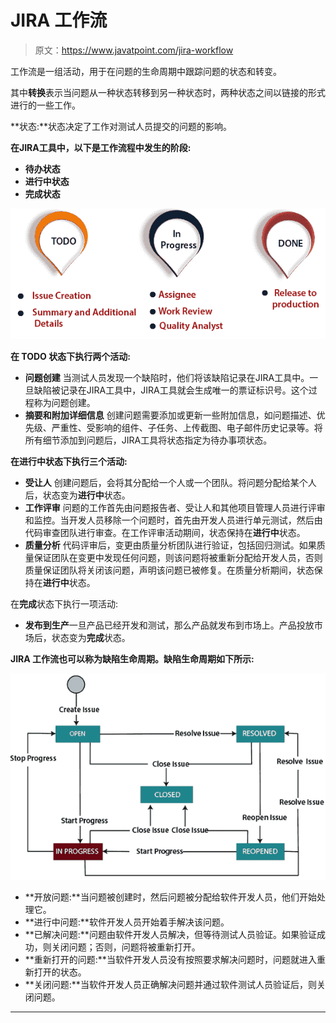# JIRA 工作流

> 原文：<https://www.javatpoint.com/jira-workflow>

工作流是一组活动，用于在问题的生命周期中跟踪问题的状态和转变。

其中**转换**表示当问题从一种状态转移到另一种状态时，两种状态之间以链接的形式进行的一些工作。

**状态:**状态决定了工作对测试人员提交的问题的影响。

**在JIRA工具中，以下是工作流程中发生的阶段:**

*   **待办状态**
*   **进行中状态**
*   **完成状态**

![JIRA Workflow](img/0445de62f8c364ef9333e9f8fcf44718.png)

**在 TODO 状态下执行两个活动:**

*   **问题创建**
    当测试人员发现一个缺陷时，他们将该缺陷记录在JIRA工具中。一旦缺陷被记录在JIRA工具中，JIRA工具就会生成唯一的票证标识号。这个过程称为问题创建。
*   **摘要和附加详细信息**
    创建问题需要添加或更新一些附加信息，如问题描述、优先级、严重性、受影响的组件、子任务、上传截图、电子邮件历史记录等。将所有细节添加到问题后，JIRA工具将状态指定为待办事项状态。

**在进行中状态下执行三个活动:**

*   **受让人**
    创建问题后，会将其分配给一个人或一个团队。将问题分配给某个人后，状态变为**进行中**状态。
*   **工作评审**
    问题的工作首先由问题报告者、受让人和其他项目管理人员进行评审和监控。当开发人员移除一个问题时，首先由开发人员进行单元测试，然后由代码审查团队进行审查。在工作评审活动期间，状态保持在**进行中**状态。
*   **质量分析**
    代码评审后，变更由质量分析团队进行验证，包括回归测试。如果质量保证团队在变更中发现任何问题，则该问题将被重新分配给开发人员，否则质量保证团队将关闭该问题，声明该问题已被修复。在质量分析期间，状态保持在**进行中**状态。

在**完成**状态下执行一项活动:

*   **发布到生产**一旦产品已经开发和测试，那么产品就发布到市场上。产品投放市场后，状态变为**完成**状态。

**JIRA 工作流也可以称为缺陷生命周期。缺陷生命周期如下所示:**

![JIRA Workflow](img/53482fcbeb81f152aa54d4f672abe44e.png)

*   **开放问题:**当问题被创建时，然后问题被分配给软件开发人员，他们开始处理它。
*   **进行中问题:**软件开发人员开始着手解决该问题。
*   **已解决问题:**问题由软件开发人员解决，但等待测试人员验证。如果验证成功，则关闭问题；否则，问题将被重新打开。
*   **重新打开的问题:**当软件开发人员没有按照要求解决问题时，问题就进入重新打开的状态。
*   **关闭问题:**当软件开发人员正确解决问题并通过软件测试人员验证后，则关闭问题。

* * *